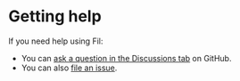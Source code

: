 # Getting help

If you need help using Fil:

* You can [ask a question in the Discussions tab](https://github.com/pythonspeed/filprofiler/discussions) on GitHub.
* You can also [file an issue](https://github.com/pythonspeed/filprofiler/issues/new).
